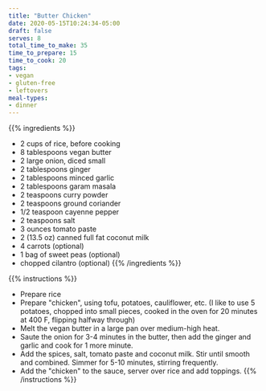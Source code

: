 ```yaml
---
title: "Butter Chicken"
date: 2020-05-15T10:24:34-05:00
draft: false
serves: 8
total_time_to_make: 35
time_to_prepare: 15
time_to_cook: 20
tags:
- vegan
- gluten-free
- leftovers
meal-types:
- dinner
---
```


{{% ingredients %}}
- 2 cups of rice, before cooking
- 8 tablespoons vegan butter
- 2 large onion, diced small
- 2 tablespoons ginger
- 2 tablespoons minced garlic
- 2 tablespoons garam masala
- 2 teaspoons curry powder
- 2 teaspoons ground coriander
- 1/2 teaspoon cayenne pepper
- 2 teaspoons salt
- 3 ounces tomato paste
- 2 (13.5 oz) canned full fat coconut milk
- 4 carrots (optional)
- 1 bag of sweet peas (optional)
- chopped cilantro (optional)
{{% /ingredients %}}

{{% instructions %}}
- Prepare rice
- Prepare "chicken", using tofu, potatoes, cauliflower, etc. (I like to use 5 potatoes, chopped into small pieces, cooked in the oven for 20 minutes at 400 F, flipping halfway through)
- Melt the vegan butter in a large pan over medium-high heat.
- Saute the onion for 3-4 minutes in the butter, then add the ginger and garlic and cook for 1 more minute.
- Add the spices, salt, tomato paste and coconut milk. Stir until smooth and combined. Simmer for 5-10 minutes, stirring frequently.
- Add the "chicken" to the sauce, server over rice and add toppings.
{{% /instructions %}}
